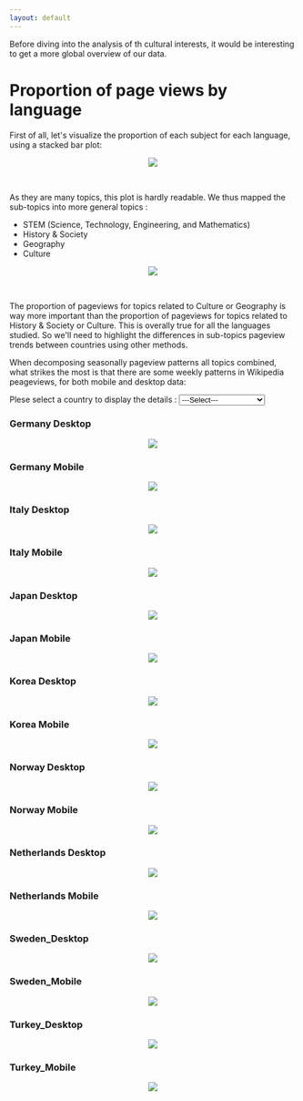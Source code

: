```yaml
---
layout: default
---
```



Before diving into the analysis of th cultural interests, it would be interesting to get a more global overview of our data. 

# Proportion of page views by language

First of all, let's visualize the proportion of each subject for each language, using a stacked bar plot:

<p align='center'>
<img src="images/proportions.png" />
</p>

 <br>

As they are many topics, this plot is hardly readable. We thus mapped the sub-topics into more general topics : 
- STEM (Science, Technology, Engineering, and Mathematics)
- History & Society
- Geography
- Culture

<p align='center'>
<img src="images/proportions_.png" />
</p>

 <br>

 The proportion of pageviews for topics related to Culture or Geography is way more important than the proportion of pageviews for topics related to History & Society or Culture. This is overally true for all the languages studied. So we'll need to highlight the differences in sub-topics pageview trends between countries using other methods.

When decomposing seasonally pageview patterns all topics combined, what strikes the most is that there are some weekly patterns in Wikipedia peageviews, for both mobile and desktop data:

<html>
Plese select a country to display the details :
<label for="seasonality_select_country"></label>
<select id="seasonality_selection_country" name="seasonality_country">
    <option value = "select country" selected="selected_country"> ---Select--- </option>
    <option value = "Catalonia (Desktop)">Catalonia_Desktop</option>
    <option value = "Catalonia (Mobile)">Catalonia_Mobile</option>
    <option value = "Denmark (Desktop)">Denmark_Desktop</option>
    <option value = "Denmark (Mobile)">Denmark_Mobile</option>
    <option value = "Finland (Desktop)">Finland_Desktop</option>
    <option value = "Finland (Mobile)">Finland_Mobile</option>
    <option value = "France (Desktop)">France_Desktop</option>
    <option value = "France (Mobile)">France_Mobile</option>
    <option value = "Germany (Desktop)">Germany_Desktop</option>
    <option value = "Germany (Mobile)">Germany_Mobile</option>
    <option value = "Italy (Desktop)">Italy_Desktop</option>
    <option value = "Italy (Mobile)">Italy_Mobile</option>
    <option value = "Japan (Desktop)">Japan_Desktop</option>
    <option value = "Japan (Mobile)">Japan_Mobile</option>
    <option value = "Korea (Desktop)">Korea_Desktop</option>
    <option value = "Korea (Mobile)">Korea_Mobile</option>
    <option value = "Norway (Desktop)">Norway_Desktop</option>
    <option value = "Norway (Mobile)">Norway_Mobile</option>
    <option value = "Netherlands (Desktop)">Netherlands_Desktop</option>
    <option value = "Netherlands (Mobile)">Netherlands_Mobile</option>
    <option value = "Sweden (Desktop)">Sweden_Desktop</option>
    <option value = "Sweden (Mobile)">Sweden_Mobile</option>
    <option value = "Turkey (Desktop)">Turkey_Desktop</option>
    <option value = "Turkey (Mobile)">Turkey_Mobile</option>
</select>

<section id = "show_Catalonia_d" style="display: none;">
<p>
<h3><b>Catalonia Desktop</b></h3>
<br>
<br>
<p align='center'>
<img src="images/seasonal/seasonal_dec_ca.png" />
</p>
</p>
</section>

<section id = "show_Catalonia_m" style="display: none;">
<p>
<h3><b>Catalonia Mobile</b></h3>
<br>
<br>
<p align='center'>
<img src="images/seasonal/seasonal_dec_ca.m.png" />
</p>
</p>
</section>

<section id = "show_Denmark_d" style="display: none;">
<p>
<h3><b>Denmark Desktop</b></h3>
<br>
<br>
<p align='center'>
<img src="images/seasonal/seasonal_dec_da.png" />
</p>
</p>
</section>

<section id = "show_Denmark_m" style="display: none;">
<p>
<h3><b>Denmark Mobile</b></h3>
<br>
<br>
<p align='center'>
<img src="images/seasonal/seasonal_dec_da.m.png" />
</p>
</p>
</section>

<section id = "show_Finland_d" style="display: none;">
<p>
<h3><b>Finland Desktop</b></h3>
<br>
<br>
<p align='center'>
<img src="images/seasonal/seasonal_dec_fi.png" />
</p>
</p>
</section>

<section id = "show_Finland_m" style="display: none;">
<p>
<h3><b>Finland Mobile</b></h3>
<br>
<br>
<p align='center'>
<img src="images/seasonal/seasonal_dec_fi.m.png" />
</p>
</p>
</section>


<section id = "show_France_d" style="display: none;">
<p>
<h3><b>France Desktop</b></h3>
<br>
<br>
<p align='center'>
<img src="images/seasonal/seasonal_dec_fr.png" />
</p>
</p>
</section>

<section id = "show_France_m" style="display: none;">
<p>
<h3><b>France Mobile</b></h3>
<br>
<br>
<p align='center'>
<img src="images/seasonal/seasonal_dec_fr.m.png" />
</p>
</p>
</section>

<!-- Sections for Germany -->
<section id="show_Germany_d" class="country-section">
    <h3><b>Germany Desktop</b></h3>
    <p align='center'>
        <img src="images/seasonal/seasonal_dec_de.png" />
    </p>
</section>

<section id="show_Germany_m" class="country-section">
    <h3><b>Germany Mobile</b></h3>
    <p align='center'>
        <img src="images/seasonal/seasonal_dec_de.m.png" />
    </p>
</section>

<!-- Sections for Italy -->
<section id="show_Italy_d" class="country-section">
    <h3><b>Italy Desktop</b></h3>
    <p align='center'>
        <img src="images/seasonal/seasonal_dec_it.png" />
    </p>
</section>

<section id="show_Italy_m" class="country-section">
    <h3><b>Italy Mobile</b></h3>
    <p align='center'>
        <img src="images/seasonal/seasonal_dec_it.m.png" />
    </p>
</section>

<!-- Sections for Japan -->
<section id="show_Japan_d" class="country-section">
    <h3><b>Japan Desktop</b></h3>
    <p align='center'>
        <img src="images/seasonal/seasonal_dec_ja.png" />
    </p>
</section>

<section id="show_Japan_m" class="country-section">
    <h3><b>Japan Mobile</b></h3>
    <p align='center'>
        <img src="images/seasonal/seasonal_dec_ja.m.png" />
    </p>
</section>

<!-- Sections for Korea -->
<section id="show_Korea_d" class="country-section">
    <h3><b>Korea Desktop</b></h3>
    <p align='center'>
        <img src="images/seasonal/seasonal_dec_ko.png" />
    </p>
</section>

<section id="show_Korea_m" class="country-section">
    <h3><b>Korea Mobile</b></h3>
    <p align='center'>
        <img src="images/seasonal/seasonal_dec_ko.m.png" />
    </p>
</section>

<!-- Sections for Norway -->
<section id="show_Norway_d" class="country-section">
    <h3><b>Norway Desktop</b></h3>
    <p align='center'>
        <img src="images/seasonal/seasonal_dec_no.png" />
    </p>
</section>

<section id="show_Norway_m" class="country-section">
    <h3><b>Norway Mobile</b></h3>
    <p align='center'>
        <img src="images/seasonal/seasonal_dec_no.m.png" />
    </p>
</section>

<!-- Sections for Netherlands -->
<section id="show_Netherlands_d" class="country-section">
    <h3><b>Netherlands Desktop</b></h3>
    <p align='center'>
        <img src="images/seasonal/seasonal_dec_nl.png" />
    </p>
</section>

<section id="show_Netherlands_m" class="country-section">
    <h3><b>Netherlands Mobile</b></h3>
    <p align='center'>
        <img src="images/seasonal/seasonal_dec_nl.m.png" />
    </p>
</section>

<!-- Sections for Sweden -->
<section id="show_Sweden_d" class="country-section">
    <h3><b>Sweden_Desktop</b></h3>
    <p align='center'>
        <img src="images/seasonal/seasonal_dec_sv.png" />
    </p>
</section>

<section id="show_Sweden_m" class="country-section">
    <h3><b>Sweden_Mobile</b></h3>
    <p align='center'>
        <img src="images/seasonal/seasonal_dec_sv.m.png" />
    </p>
</section>

<!-- Sections for Turkey -->
<section id="show_Turkey_d" class="country-section">
    <h3><b>Turkey_Desktop</b></h3>
    <p align='center'>
        <img src="images/seasonal/seasonal_dec_tr.png" />
    </p>
</section>

<section id="show_Turkey_m" class="country-section">
    <h3><b>Turkey_Mobile</b></h3>
    <p align='center'>
        <img src="images/seasonal/seasonal_dec_tr.m.png" />
    </p>
</section>

<br>
<br>

<script src='javascript_seaso.js'></script>

</html>

